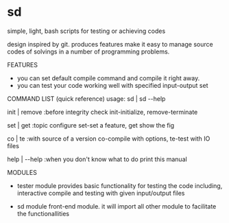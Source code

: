 # sd
simple, light, bash scripts for testing or achieving codes

design inspired by git.
produces features make it easy to manage source codes of solvings in a number of programming problems.


FEATURES
- you can set default compile command and compile it right away.
- you can test your code working well with specified input-output set


COMMAND LIST (quick reference)
  usage: sd <command> | sd --help

  init | remove                        :before integrity check
    init-initialize, remove-terminate

  set <figname> <val> | get <figname>  :topic configure
    set-set a feature, get show the fig

  co | te                              :with source of a version
    co-compile with options, te-test with IO files

  help | --help                        :when you don't know what to do
    print this manual


MODULES
- tester module
provides basic functionality for testing the code including,
interactive compile and testing with given input/output files

- sd module
front-end module.
it will import all other module to facilitate the functionallities
